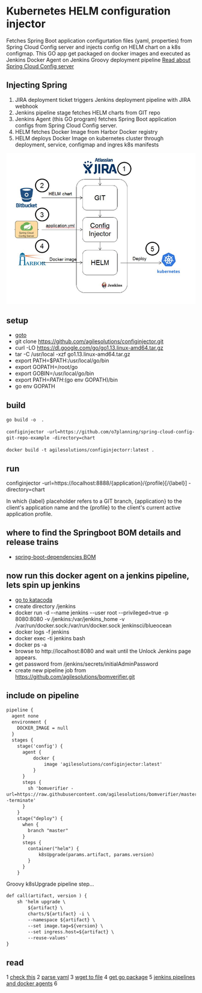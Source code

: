 # Kubernetes HELM configuration injector
Fetches Spring Boot application configurtation files (yaml, properties) from Spring Cloud Config server and injects config on HELM chart on a k8s configmap. This GO app get packaged on docker images and executed as Jenkins Docker Agent on Jenkins Groovy deployment pipeline
[Read about Spring Cloud Config server](https://o7planning.org/en/11727/understanding-spring-cloud-config-client-with-example)

## Injecting Spring

1. JIRA deployment ticket triggers Jenkins deployment pipeline with JIRA webhook
2. Jenkins pipeline stage fetches HELM charts from GIT repo
3. Jenkins Agent (this GO program) fetches Spring Boot application configs from Spring Cloud Config server.
4. HELM fetches Docker Image from Harbor Docker registry
5. HELM deploys Docker Image on kubernetes cluster through deployment, service, configmap and ingres k8s manifests

![Jenkins kubernetes pipelines](pipeline.JPG)

## setup

* [goto](https://www.katacoda.com/courses/docker/deploying-first-container)
* git clone https://github.com/agilesolutions/configinjector.git
* curl -LO https://dl.google.com/go/go1.13.linux-amd64.tar.gz
* tar -C /usr/local -xzf go1.13.linux-amd64.tar.gz
* export PATH=$PATH:/usr/local/go/bin	
* export GOPATH=/root/go
* export GOBIN=/usr/local/go/bin
* export PATH=$PATH:$(go env GOPATH)/bin
* go env GOPATH

## build

```
go build -o  .

configinjector -url=https://github.com/o7planning/spring-cloud-config-git-repo-example -directory=chart

docker build -t agilesolutions/configinjectorr:latest .
```

## run
configinjector -url=https://localhost:8888/{application}/{profile}[/{label}] -directory=chart

In which {label} placeholder refers to a GIT branch, {application} to the client's application name and the {profile} to the client's current active application profile.

## where to find the Springboot BOM details and release trains

* [spring-boot-dependencies BOM](https://github.com/spring-projects/spring-boot/blob/master/spring-boot-project/spring-boot-dependencies/pom.xml)

## now run this docker agent on a jenkins pipeline, lets spin up jenkins

* [go to katacoda](https://www.katacoda.com/courses/kubernetes/helm-package-manager)
* create directory /jenkins
* docker run -d --name jenkins --user root --privileged=true -p 8080:8080 -v /jenkins:/var/jenkins_home -v /var/run/docker.sock:/var/run/docker.sock jenkinsci/blueocean
* docker logs -f jenkins
* docker exec -ti jenkins bash
* docker ps -a
* browse to http://localhost:8080 and wait until the Unlock Jenkins page appears.
* get password from /jenkins/secrets/initialAdminPassword
* create new pipeline job from https://github.com/agilesolutions/bomverifier.git

## include on pipeline

```
pipeline {
  agent none
  environment {
    DOCKER_IMAGE = null
  }
  stages {
    stage('config') {
      agent {
          docker {
              image 'agilesolutions/configinjector:latest'
          }
      }
      steps {
        sh 'bomverifier -url=https://raw.githubusercontent.com/agilesolutions/bomverifier/master/bom.txt -terminate'
      }
    }
    stage("deploy") {
      when {
        branch "master"
      }
      steps {
        container("helm") {
			k8sUpgrade(params.artifact, params.version)
        }
      }
    }
```
Groovy k8sUpgrade pipeline step...

```
def call(artifact, version ) {
    sh 'helm upgrade \
        ${artifact} \
        charts/${artifact} -i \
        --namespace ${artifact} \
        --set image.tag=${version} \
        --set ingress.host=${artifact} \
        --reuse-values'
}
```

## read

1 [check this](https://www.callicoder.com/docker-golang-image-container-example/)
2 [parse yaml](https://stackoverflow.com/questions/28682439/go-parse-yaml-file/28683173)
3 [wget to file](https://stackoverflow.com/questions/11692860/how-can-i-efficiently-download-a-large-file-using-go)
4 [get go package](https://gopkg.in/yaml.v2)
5 [jenkins pipelines and docker agents](https://jenkins.io/doc/book/pipeline/docker/)
6 []()
